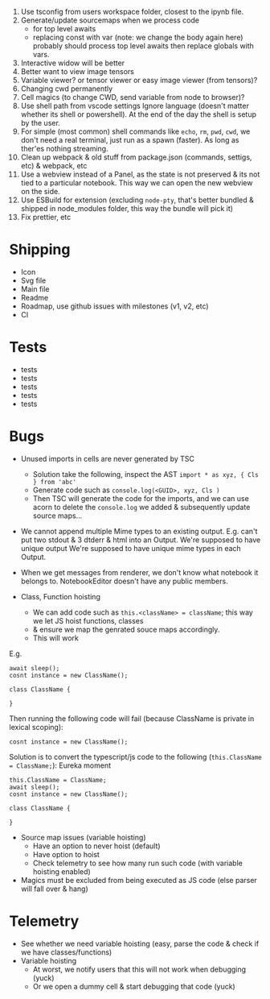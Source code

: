1. Use tsconfig from users workspace folder, closest to the ipynb file.
2. Generate/update sourcemaps when we process code
    * for top level awaits
    * replacing const with var (note: we change the body again here)
    probably should process top level awaits then replace globals with vars.
3. Interactive widow will be better
4. Better want to view image tensors
5. Variable viewer? or tensor viewer or easy image viewer (from tensors)?
6. Changing cwd permanently
7. Cell magics (to change CWD, send variable from node to browser)?
8. Use shell path from vscode settings
Ignore language (doesn't matter whether its shell or powershell).
At the end of the day the shell is setup by the user.
9. For simple (most common) shell commands like `echo`, `rm`, `pwd`, `cwd`, we don't need a real terminal, just run as a spawn (faster). As long as ther'es nothing streaming.
10. Clean up webpack & old stuff from package.json (commands, settigs, etc) & webpack, etc
11. Use a webview instead of a Panel, as the state is not preserved & its not tied to a particular notebook.
    This way we can open the new webview on the side.
12. Use ESBuild for extension (excluding `node-pty`, that's better bundled & shipped in node_modules folder, this way the bundle will pick it)
13. Fix prettier, etc

# Shipping
* Icon
* Svg file
* Main file
* Readme
* Roadmap, use github issues with milestones (v1, v2, etc)
* CI

# Tests
* tests
* tests
* tests
* tests
* tests
# Bugs
* Unused imports in cells are never generated by TSC
    * Solution take the following, inspect the AST `import * as xyz, { Cls } from 'abc'`
    * Generate code such as `console.log(<GUID>, xyz, Cls )`
    * Then TSC will generate the code for the imports, and we can use acorn to delete the `console.log` we added & subsequently update source maps...

* We cannot append multiple Mime types to an existing output. E.g. can't put two stdout & 3 dtderr & html into an Output.
We're supposed to have unique output
We're supposed to have unique mime types in each Output.
* When we get messages from renderer, we don't know what notebook it belongs to.
NotebookEditor doesn't have any public members.
* Class, Function hoisting
    * We can add code such as `this.<className> = className`; this way we let JS hoist functions, classes
    * & ensure we map the genrated souce maps accordingly.
    * This will work

E.g.
```typecript
await sleep();
cosnt instance = new ClassName();

class ClassName {

}
```
Then running the following code will fail (because ClassName is private in lexical scoping):
```
cosnt instance = new ClassName();
```
Solution is to convert the typescript/js code to the following (`this.ClassName = ClassName;`):
Eureka moment
```typecript
this.ClassName = ClassName;
await sleep();
cosnt instance = new ClassName();

class ClassName {

}
```


* Source map issues (variable hoisting)
    * Have an option to never hoist (default)
    * Have option to hoist
    * Check telemetry to see how many run such code (with variable hoisting enabled)
* Magics must be excluded from being executed as JS code (else parser will fall over & hang)

# Telemetry
* See whether we need variable hoisting
(easy, parse the code & check if we have classes/functions)
* Variable hoisting
    * At worst, we notify users that this will not work when debugging (yuck)
    * Or we open a dummy cell & start debugging that code (yuck)

